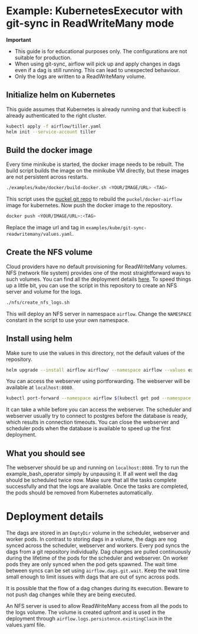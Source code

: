 # Example: KubernetesExecutor with git-sync in ReadWriteMany mode

__Important__

- This guide is for educational purposes only. 
The configurations are not suitable for production.
- When using git-sync, airflow will pick up and apply changes in dags even if a dag is still running. 
This can lead to unexpected behaviour.
- Only the logs are written to a ReadWriteMany volume.

## Initialize helm on Kubernetes

This guide assumes that Kubernetes is already running and that kubectl is already authenticated to the right cluster.

```bash
kubectl apply -f airflow/tiller.yaml
helm init --service-account tiller
```

## Build the docker image

Every time minikube is started, the docker image needs to be rebuilt.
The build script builds the image on the minikube VM directly,
but these images are not persistent across restarts.

```bash
./examples/kube/docker/build-docker.sh <YOUR/IMAGE/URL> <TAG>
```

This script uses the [puckel git repo](https://github.com/puckel/docker-airflow) to rebuild
the `puckel/docker-airflow` image for kubernetes. 
Now push the docker image to the repository.

```bash
docker push <YOUR/IMAGE/URL>:<TAG>
```

Replace the image url and tag in `examples/kube/git-sync-readwritemany/values.yaml`.

## Create the NFS volume

Cloud providers have no default provisioning for ReadWriteMany volumes. 
NFS (network file system) provides one of the most straightforward ways to such volumes. 
You can find all the deployment details [here](https://github.com/kubernetes/examples/tree/master/staging/volumes/nfs).
To speed things up a little bit, you can use the script in this repository to create an NFS server and volume for the logs.

```bash
./nfs/create_nfs_logs.sh
```

This will deploy an NFS server in namespace `airflow`. 
Change the `NAMESPACE` constant in the script to use your own namespace.

## Install using helm

Make sure to use the values in this directory, not the default values of the repository.

```bash
helm upgrade --install airflow airflow/ --namespace airflow --values examples/kube/git-sync-readwritemany/values.yaml
```

You can access the webserver using portforwarding. 
The webserver will be available at `localhost:8080`.

```bash
kubectl port-forward --namespace airflow $(kubectl get pod --namespace airflow --selector="app=airflow-web,release=airflow" --output jsonpath='{.items[0].metadata.name}') 8080:8080
```

It can take a while before you can access the webserver. 
The scheduler and webserver usually try to connect to postgres before the database is ready,
which results in connection timeouts. 
You can close the webserver and scheduler pods when the database is available to speed up the
first deployment.

## What you should see

The webserver should be up and running on `localhost:8080`.
Try to run the example_bash_operator simply by unpausing it. 
If all went well the dag should be scheduled twice now.
Make sure that all the tasks complete successfully and that the logs are available.
Once the tasks are completed, the pods should be removed from Kubernetes automatically.

# Deployment details

The dags are stored in an `EmptyDir` volume in the scheduler, webserver and worker pods. 
In contrast to storing dags in a volume, the dags are nog synced across the scheduler, webserver and workers.
Every pod syncs the dags from a git repository individually. 
Dag changes are pulled continuously during the lifetime of the pods for the scheduler and webserver.
On worker pods they are only synced when the pod gets spawned.
The wait time between syncs can be set using `airflow.dags.git.wait`.
Keep the wait time small enough to limit issues with dags that are out of sync across pods.

It is possible that the flow of a dag changes during its execution. 
Beware to not push dag changes while they are being executed.

An NFS server is used to allow ReadWriteMany access from all the pods to the logs volume.
The volume is created upfront and is used in the deployment through `airflow.logs.persistence.existingClaim` in the values.yaml file.
